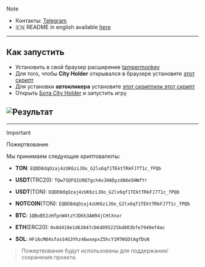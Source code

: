 > [!NOTE]
> - Контакты: [Telegram](https://t.me/qNkkkkkk) 
> - 🇪🇳 README in english available [here](README-EN.md)
---
## Как запустить
- Установить в свой браузер расширение [tampermonkey](https://chromewebstore.google.com/detail/tampermonkey/dhdgffkkebhmkfjojejmpbldmpobfkfo)
- Для того, чтобы **City Holder** открывался в браузере установите [этот скрипт](https://github.com/qNkkkk/City-Holder-Autoclicker/blob/main/Open%20on%20the%20web.js)
- Для установки **автокликера** установите [этот скрипт](https://github.com/qNkkkk/City-Holder-Autoclicker/blob/main/Script_withoutWW.js)[или этот скрипт](https://github.com/qNkkkk/City-Holder-Autoclicker/blob/main/script.js)
- Открыть [Бота City Holder](https://t.me/cityholder/game?startapp=5278492883) и запустить игру

## ![Результат](result.gif)

---
> [!IMPORTANT] 
> Пожертвование
> 
> Мы принимаем следующие криптовалюты:
> 
> - **TON**: `EQDD8dqOzaj4zUK6ziJOo_G2lx6qf1TEktTRkFJ7T1c_fPQb`
> 
> - **USDT**(TRC20): `TQw7SQFQ1U9Q7gch4vJHADyzdA6e5HWfYr`
> 
> - **USDT**(TON): `EQDD8dqOzaj4zUK6ziJOo_G2lx6qf1TEktTRkFJ7T1c_fPQb`
> 
> - **NOTCOIN**(TON): `EQDD8dqOzaj4zUK6ziJOo_G2lx6qf1TEktTRkFJ7T1c_fPQb`
> 
> - **BTC**: `1QBoB52zHfpnW4tzYJD6k3AW94jCHtXnor`
>
> - **ETH**(ERC20): `0x8d410e1d63847cb64095225bd803bfe7949ef4ac`
>
> - **SOL**: `HFi6cM84sfasS4G3Yhz46wxepxZ5hcY1M7WSDtAgfDsN`
>
> > Пожертвования будут использованы для поддержания/сохранения проекта.
